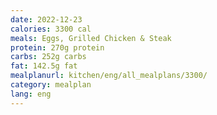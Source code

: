 ```yaml
---
date: 2022-12-23
calories: 3300 cal
meals: Eggs, Grilled Chicken & Steak 
protein: 270g protein
carbs: 252g carbs
fat: 142.5g fat
mealplanurl: kitchen/eng/all_mealplans/3300/
category: mealplan
lang: eng
---
```


